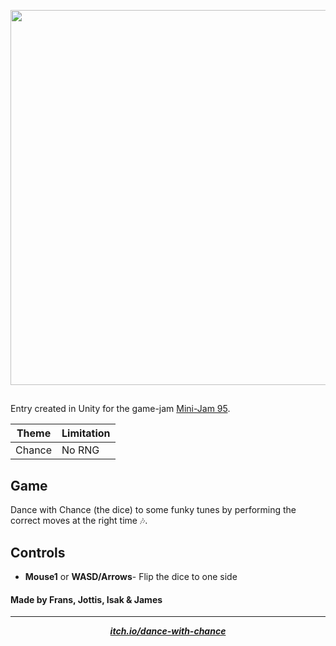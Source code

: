 <p align="center" >
  <img width="600" src="https://i.imgur.com/alDTv6J.png"/>
</p>

##

Entry created in Unity for the game-jam  [Mini-Jam 95](https://itch.io/jam/mini-jam-95-chance).

| Theme  | Limitation|
| -      | -         |
| Chance | No RNG    |

## Game
Dance with Chance (the dice) to some funky tunes by performing the correct moves at the right time 🎶.

## Controls
* **Mouse1** or **WASD/Arrows**- Flip the dice to one side

#### Made by Frans, Jottis, Isak & James
---

<p align="center">
    <b><i><a href="https://pyrbin.itch.io/dance-with-chance">itch.io/dance-with-chance</a></b></i>
</p>
